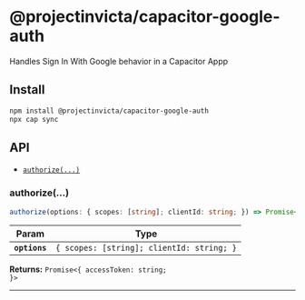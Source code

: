 # @projectinvicta/capacitor-google-auth

Handles Sign In With Google behavior in a Capacitor Appp

## Install

```bash
npm install @projectinvicta/capacitor-google-auth
npx cap sync
```

## API

<docgen-index>

* [`authorize(...)`](#authorize)

</docgen-index>

<docgen-api>
<!--Update the source file JSDoc comments and rerun docgen to update the docs below-->

### authorize(...)

```typescript
authorize(options: { scopes: [string]; clientId: string; }) => Promise<{ accessToken: string; }>
```

| Param         | Type                                                 |
| ------------- | ---------------------------------------------------- |
| **`options`** | <code>{ scopes: [string]; clientId: string; }</code> |

**Returns:** <code>Promise&lt;{ accessToken: string; }&gt;</code>

--------------------

</docgen-api>
